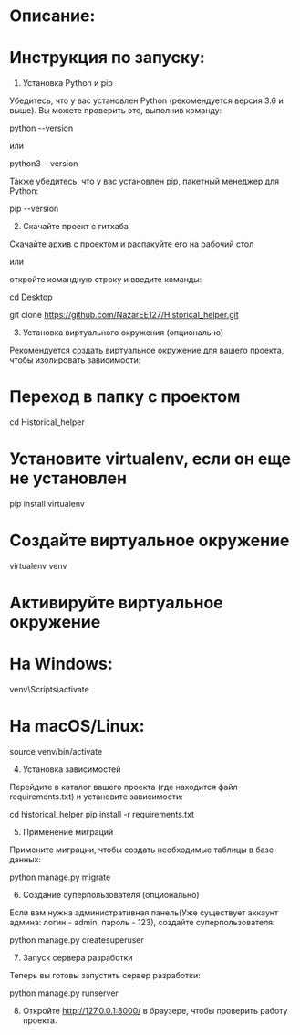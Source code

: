 # Описание:
# Инструкция по запуску: 
1. Установка Python и pip

Убедитесь, что у вас установлен Python (рекомендуется версия 3.6 и выше). Вы можете проверить это, выполнив команду:

python --version

или

python3 --version


Также убедитесь, что у вас установлен pip, пакетный менеджер для Python:

pip --version


2. Скачайте проект с гитхаба

Скачайте архив с проектом и распакуйте его на рабочий стол

или

откройте командную строку и введите команды:

cd Desktop

git clone https://github.com/NazarEE127/Historical_helper.git


3. Установка виртуального окружения (опционально)

Рекомендуется создать виртуальное окружение для вашего проекта, чтобы изолировать зависимости:

# Переход в папку с проектом
cd Historical_helper

# Установите virtualenv, если он еще не установлен
pip install virtualenv

# Создайте виртуальное окружение
virtualenv venv

# Активируйте виртуальное окружение
# На Windows:
venv\Scripts\activate
# На macOS/Linux:
source venv/bin/activate


4. Установка зависимостей

Перейдите в каталог вашего проекта (где находится файл requirements.txt) и установите зависимости:

cd historical_helper
pip install -r requirements.txt


5. Применение миграций

Примените миграции, чтобы создать необходимые таблицы в базе данных:

python manage.py migrate


6. Создание суперпользователя (опционально)

Если вам нужна административная панель(Уже существует аккаунт админа: логин - admin, пароль - 123), создайте суперпользователя:

python manage.py createsuperuser


7. Запуск сервера разработки

Теперь вы готовы запустить сервер разработки:

python manage.py runserver

8. Откройте http://127.0.0.1:8000/ в браузере, чтобы проверить работу проекта.
